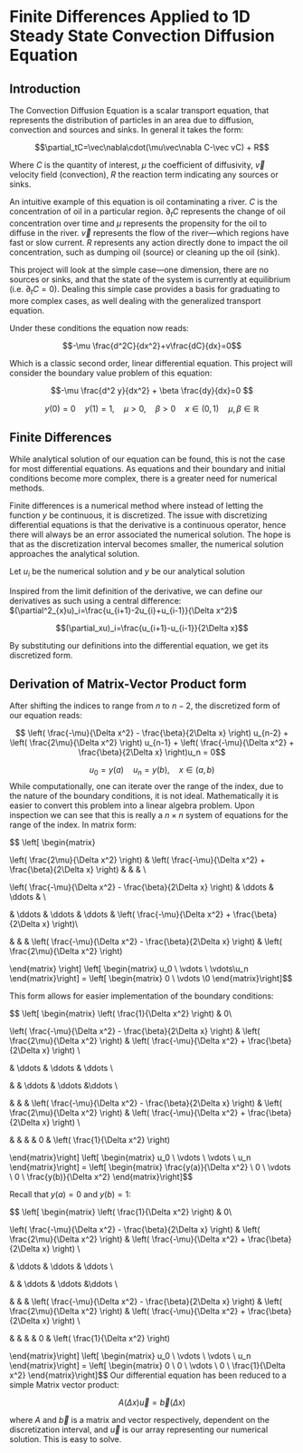 # Finite Differences Applied to 1D Steady State Convection Diffusion Equation
## Introduction

The Convection Diffusion Equation is a scalar transport equation, that represents the distribution of particles in an area due to diffusion, convection and sources and sinks. In general it takes the form:

$$\partial_tC=\vec\nabla\cdot(\mu\vec\nabla C-\vec vC) + R​$$

Where $C$ is the quantity of interest, $\mu$ the coefficient of diffusivity, $\vec v$ velocity field (convection), $R$ the reaction term indicating any sources or sinks. 

An intuitive example of this equation is oil contaminating a river. $C$ is the concentration of oil in a particular region. $\partial_tC$ represents the change of oil concentration over time and $\mu$ represents the propensity for the oil to diffuse in the river. $\vec v$ represents the flow of the river—which regions have fast or slow current. $R$ represents any action directly done to impact the oil concentration, such as dumping oil (source) or cleaning up the oil (sink). 

This project will look at the simple case—one dimension, there are no sources or sinks, and that the state of the system is currently at equilibrium (i.e. $\partial_t C=0$). Dealing this simple case provides a basis for graduating to more complex cases, as well dealing with the generalized transport equation. 

Under these conditions the equation now reads:

$$-\mu \frac{d^2C}{dx^2}+v\frac{dC}{dx}=0$$

Which is a classic second order, linear differential equation. This project will consider the boundary value problem of this equation:

$$-\mu \frac{d^2 y}{dx^2} + \beta \frac{dy}{dx}=0 $$

$$ y(0)=0 \quad y(1)=1 , \quad \mu>0, \quad \beta > 0 \quad x\in(0,1) \quad \mu,\beta\in\mathbb{R}$$

## Finite Differences

While analytical solution of our equation can be found, this is not the case for most differential equations. As equations and their boundary and initial conditions become more complex, there is a greater need for numerical methods. 

Finite differences is a numerical method where instead of letting the function $y$ be continuous, it is discretized. The issue with discretizing differential equations is that the derivative is a continuous operator, hence there will always be an error associated the numerical solution. The hope is that as the discretization interval becomes smaller, the numerical solution approaches the analytical solution. 

Let $u_i$ be the numerical solution and $y$ be our analytical solution

Inspired from the limit definition of the derivative, we can define our derivatives as such using a central difference:
$(\partial^2_{x}u)_i=\frac{u_{i+1}-2u_{i}+u_{i-1}}{\Delta x^2}$

$$(\partial_xu)_i=\frac{u_{i+1}-u_{i-1}}{2\Delta x}$$

By substituting our definitions into the differential equation, we get its discretized form.
## Derivation of Matrix-Vector Product form

After shifting the indices to range from $n$ to $n-2$, the discretized form of our equation reads:

$$ \left( \frac{-\mu}{\Delta x^2} - \frac{\beta}{2\Delta x} \right) u_{n-2} + \left( \frac{2\mu}{\Delta x^2} \right) u_{n-1} + \left( \frac{-\mu}{\Delta x^2} + \frac{\beta}{2\Delta x} \right)u_n = 0$$

$$ u_0= y(a) \quad u_n = y(b), \quad x\in(a,b) $$
While computationally, one can iterate over the range of the index, due to the nature of the boundary conditions, it is not ideal. Mathematically it is easier to convert this problem into a linear algebra problem. Upon inspection we can see that this is really a $n\times n$ system of equations for the range of the index. In matrix form:

$$ \left[ \begin{matrix}

\left( \frac{2\mu}{\Delta x^2} \right) & \left( \frac{-\mu}{\Delta x^2} + \frac{\beta}{2\Delta x} \right) & & & \\

\left( \frac{-\mu}{\Delta x^2} - \frac{\beta}{2\Delta x} \right) & \ddots & \ddots & \\

& \ddots & \ddots & \ddots & \left( \frac{-\mu}{\Delta x^2} + \frac{\beta}{2\Delta x} \right)\\

& & & \left( \frac{-\mu}{\Delta x^2} - \frac{\beta}{2\Delta x} \right) & \left( \frac{2\mu}{\Delta x^2} \right)

\end{matrix} \right] \left[ \begin{matrix} u_0 \\ \vdots \\ \vdots\\u_n \end{matrix}\right] = \left[ \begin{matrix} 0 \\ \vdots \\0 \end{matrix}\right]$$

This form allows for easier implementation of the boundary conditions:

$$ \left[ \begin{matrix} \left( \frac{1}{\Delta x^2} \right) & 0\\

\left( \frac{-\mu}{\Delta x^2} - \frac{\beta}{2\Delta x} \right) & \left( \frac{2\mu}{\Delta x^2} \right) & \left( \frac{-\mu}{\Delta x^2} + \frac{\beta}{2\Delta x} \right) \\

& \ddots & \ddots & \ddots \\

& & \ddots & \ddots &\ddots \\

& & & \left( \frac{-\mu}{\Delta x^2} - \frac{\beta}{2\Delta x} \right) & \left( \frac{2\mu}{\Delta x^2} \right) & \left( \frac{-\mu}{\Delta x^2} + \frac{\beta}{2\Delta x} \right) \\

& & & & 0 & \left( \frac{1}{\Delta x^2} \right)

\end{matrix}\right] \left[ \begin{matrix} u_0 \\ \vdots \\ \vdots \\ u_n \end{matrix}\right] = \left[ \begin{matrix} \frac{y(a)}{\Delta x^2} \\ 0 \\ \vdots \\ 0 \\ \frac{y(b)}{\Delta x^2} \end{matrix}\right]$$

Recall that $y(a)=0$ and $y(b)=1$:

$$ \left[ \begin{matrix} \left( \frac{1}{\Delta x^2} \right) & 0\\

\left( \frac{-\mu}{\Delta x^2} - \frac{\beta}{2\Delta x} \right) & \left( \frac{2\mu}{\Delta x^2} \right) & \left( \frac{-\mu}{\Delta x^2} + \frac{\beta}{2\Delta x} \right) \\

& \ddots & \ddots & \ddots \\

& & \ddots & \ddots &\ddots \\

& & & \left( \frac{-\mu}{\Delta x^2} - \frac{\beta}{2\Delta x} \right) & \left( \frac{2\mu}{\Delta x^2} \right) & \left( \frac{-\mu}{\Delta x^2} + \frac{\beta}{2\Delta x} \right) \\

& & & & 0 & \left( \frac{1}{\Delta x^2} \right)

\end{matrix}\right] \left[ \begin{matrix} u_0 \\ \vdots \\ \vdots \\ u_n \end{matrix}\right] = \left[ \begin{matrix} 0 \\ 0 \\ \vdots \\ 0 \\ \frac{1}{\Delta x^2} \end{matrix}\right]$$
Our differential equation has been reduced to a simple Matrix vector product:

$$A(\Delta x)\vec{u}=\vec{b}(\Delta x)$$

where $A$ and $\vec{b}$ is a matrix and vector respectively, dependent on the discretization interval, and $\vec{u}$ is our array representing our numerical solution. This is easy to solve. 
